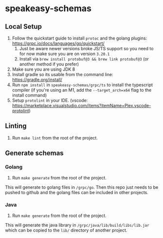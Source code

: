 # speakeasy-schemas

## Local Setup

1. Follow the quickstart guide to install `protoc` and the golang plugins: https://grpc.io/docs/languages/go/quickstart/
   1. Just be aware newer versions broke JS/TS support so you need to for now make sure you are on version `3.20.1`
   2. Install via `brew install protobuf@3 && brew link protobuf@3` (or another method if you prefer)
2. Make sure you are using JDK 8
3. Install gradle so its usable from the command line: https://gradle.org/install/
4. Run `npm install` in `speakeasy-schemas/grpc/ts` to install the typescript compiler (if you're using an M1, add the `--target_arch=x64` flag to the install command)
5. Setup `protolint` in your IDE. (vscode: https://marketplace.visualstudio.com/items?itemName=Plex.vscode-protolint)

## Linting

1. Run `make lint` from the root of the project.

## Generate schemas

### Golang

1. Run `make generate` from the root of the project.
   
This will generate to golang files in `/grpc/go`. Then this repo just needs to be pushed to github and the golang files can be included in other projects.

### Java

1. Run `make generate` from the root of the project.

This will generate the java library in `/grpc/java/lib/build/libs/lib.jar` which can be copied to the `lib/` directory of another project.